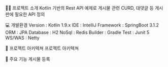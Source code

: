 
👨‍🏫 프로젝트 소개
Kotlin 기반의 Rest API 예제로 게시물 관련 CURD, 대댓글 등 게시판에 필요한 API 정의

💻 개발환경
Version : Kotlin 1.9.x
IDE : IntelliJ
Framework : SpringBoot 3.1.2
ORM : JPA
Database : H2
NoSql : Redis
Builder : Gradle
Test : Junit 5
WS/WAS : Netty

📝 프로젝트 아키텍쳐
프로젝트 아키텍쳐

📌 주요 기능
게시물 등록
